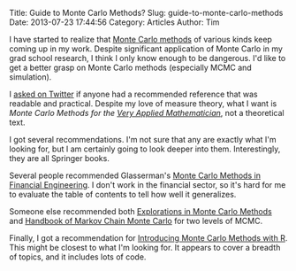 Title: Guide to Monte Carlo Methods?
Slug: guide-to-monte-carlo-methods
Date: 2013-07-23 17:44:56
Category: Articles
Author: Tim

I have started to realize that [Monte Carlo methods](http://en.wikipedia.org/wiki/Monte_Carlo_method) of various kinds keep coming up in my work. Despite significant application of Monte Carlo in my grad school research, I think I only know enough to be dangerous. I'd like to get a better grasp on Monte Carlo methods (especially MCMC and simulation).

I [asked on Twitter](https://twitter.com/tdhopper/status/359642533950787585) if anyone had a recommended reference that was readable and practical. Despite my love of measure theory, what I want is _Monte Carlo Methods for the [Very Applied Mathematician](http://www.johndcook.com/veryappliedmath.html)_, not a theoretical text.

I got several recommendations. I'm not sure that any are exactly what I'm looking for, but I am certainly going to look deeper into them. Interestingly, they are all Springer books.

Several people recommended Glasserman's [Monte Carlo Methods in Financial Engineering](http://www.amazon.com/Financial-Engineering-Stochastic-Modelling-Probability/dp/0387004513). I don't work in the financial sector, so it's hard for me to evaluate the table of contents to tell how well it generalizes.

Someone else recommended both [Explorations in Monte Carlo Methods](http://www.amazon.com/dp/038787836X) and [Handbook of Markov Chain Monte Carlo](http://www.amazon.com/Handbook-Chapman-Handbooks-Statistical-Methods/dp/1420079417) for two levels of MCMC.

Finally, I got a recommendation for [Introducing Monte Carlo Methods with R](http://www.amazon.com/Introducing-Monte-Carlo-Methods-ebook/dp/B00440E0JO/ref=sr_1_1?s=books&ie=UTF8&qid=1374616614&sr=1-1&keywords=introducing+monte+carlo+methods+with+R). This might be closest to what I'm looking for. It appears to cover a breadth of topics, and it includes lots of code.
